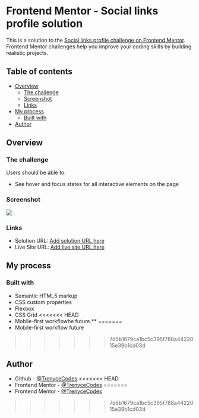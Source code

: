 # Frontend Mentor - Social links profile solution

This is a solution to the [Social links profile challenge on Frontend Mentor](https://www.frontendmentor.io/challenges/social-links-profile-UG32l9m6dQ). Frontend Mentor challenges help you improve your coding skills by building realistic projects. 

## Table of contents

- [Overview](#overview)
  - [The challenge](#the-challenge)
  - [Screenshot](#screenshot)
  - [Links](#links)
- [My process](#my-process)
  - [Built with](#built-with)
- [Author](#author)


## Overview

### The challenge

Users should be able to:

- See hover and focus states for all interactive elements on the page

### Screenshot

![](./screenshot.jpg)

### Links

- Solution URL: [Add solution URL here](https://your-solution-url.com)
- Live Site URL: [Add live site URL here](https://your-live-site-url.com)

## My process

### Built with

- Semantic HTML5 markup
- CSS custom properties
- Flexbox
- CSS Grid
<<<<<<< HEAD
- Mobile-first workflowhe future.**
=======
- Mobile-first workflow future
>>>>>>> 7d6b1679ca1bc5c395f788a4422015e39b1cd03d

## Author

- Github - [@TrenyceCodes](https://github.com/TrenyceCodes)
<<<<<<< HEAD
- Frontend Mentor - [@TrenyceCodes](https://www.frontendmentor.io/profile/TrenyceCodes)
=======
- Frontend Mentor - [@TrenyceCodes](https://www.frontendmentor.io/profile/TrenyceCodes)
>>>>>>> 7d6b1679ca1bc5c395f788a4422015e39b1cd03d
